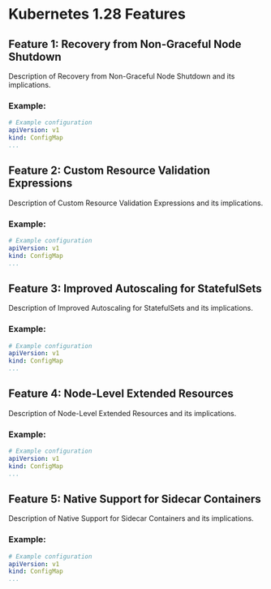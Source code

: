 # Kubernetes 1.28 Features

## Feature 1: Recovery from Non-Graceful Node Shutdown

Description of Recovery from Non-Graceful Node Shutdown and its implications.

### Example:

```yaml
# Example configuration
apiVersion: v1
kind: ConfigMap
...
```

## Feature 2: Custom Resource Validation Expressions

Description of Custom Resource Validation Expressions and its implications.

### Example:

```yaml
# Example configuration
apiVersion: v1
kind: ConfigMap
...
```

## Feature 3: Improved Autoscaling for StatefulSets

Description of Improved Autoscaling for StatefulSets and its implications.

### Example:

```yaml
# Example configuration
apiVersion: v1
kind: ConfigMap
...
```

## Feature 4: Node-Level Extended Resources

Description of Node-Level Extended Resources and its implications.

### Example:

```yaml
# Example configuration
apiVersion: v1
kind: ConfigMap
...
```

## Feature 5: Native Support for Sidecar Containers

Description of Native Support for Sidecar Containers and its implications.

### Example:

```yaml
# Example configuration
apiVersion: v1
kind: ConfigMap
...
```

